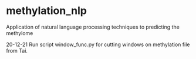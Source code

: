 # methylation_nlp
Application of natural language processing techniques to predicting the methylome

20-12-21 
Run script window_func.py for cutting windows on methylation file from Tai.
